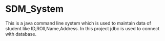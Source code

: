 # SDM_System
This is a java command line system which is used to maintain data of student like ID,ROll,Name,Address. In this project jdbc is used to connect with database.
